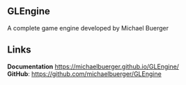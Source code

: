 ## GLEngine

A complete game engine developed by Michael Buerger

## Links
**Documentation** <https://michaelbuerger.github.io/GLEngine/>  
**GitHub**: <https://github.com/michaelbuerger/GLEngine>
